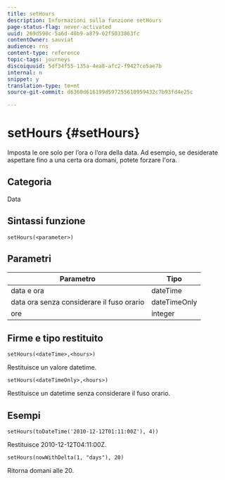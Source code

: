```yaml
---
title: setHours
description: Informazioni sulla funzione setHours
page-status-flag: never-activated
uuid: 269d590c-5a6d-40b9-a879-02f5033863fc
contentOwner: sauviat
audience: rns
content-type: reference
topic-tags: journeys
discoiquuid: 5df34f55-135a-4ea8-afc2-f9427ce5ae7b
internal: n
snippet: y
translation-type: tm+mt
source-git-commit: d6360d616199d597255610959432c7b93fd4e25c

---
```



# setHours {#setHours}

Imposta le ore solo per l’ora o l’ora della data. Ad esempio, se desiderate aspettare fino a una certa ora domani, potete forzare l&#39;ora.

## Categoria

Data

## Sintassi funzione

`setHours(<parameter>)`

## Parametri

| Parametro | Tipo |
|--- |--- |
| data e ora | dateTime |
| data ora senza considerare il fuso orario | dateTimeOnly |
| ore | integer |

## Firme e tipo restituito

`setHours(<dateTime>,<hours>)`

Restituisce un valore datetime.

`setHours(<dateTimeOnly>,<hours>)`

Restituisce un datetime senza considerare il fuso orario.

## Esempi

`setHours(toDateTime('2010-12-12T01:11:00Z'), 4))`

Restituisce 2010-12-12T04:11:00Z.

`setHours(nowWithDelta(1, "days"), 20)`

Ritorna domani alle 20.
